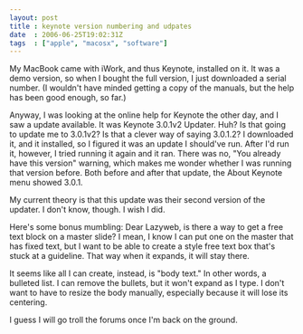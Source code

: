 ```yaml
---
layout: post
title : keynote version numbering and udpates
date  : 2006-06-25T19:02:31Z
tags  : ["apple", "macosx", "software"]
---
```

My MacBook came with iWork, and thus Keynote, installed on it.  It was a demo version, so when I bought the full version, I just downloaded a serial number. (I wouldn't have minded getting a copy of the manuals, but the help has been good enough, so far.)

Anyway, I was looking at the online help for Keynote the other day, and I saw a update available.  It was Keynote 3.0.1v2 Updater.  Huh?  Is that going to update me to 3.0.1v2?  Is that a clever way of saying 3.0.1.2?  I downloaded it, and it installed, so I figured it was an update I should've run.  After I'd run it, however, I tried running it again and it ran.  There was no, "You already have this version" warning, which makes me wonder whether I was running that version before.  Both before and after that update, the About Keynote menu showed 3.0.1.

My current theory is that this update was their second version of the updater. I don't know, though.  I wish I did.

Here's some bonus mumbling:  Dear Lazyweb, is there a way to get a free text block on a master slide?  I mean, I know I can put one on the master that has fixed text, but I want to be able to create a style free text box that's stuck at a guideline.  That way when it expands, it will stay there.

It seems like all I can create, instead, is "body text."  In other words, a bulleted list.  I can remove the bullets, but it won't expand as I type.  I don't want to have to resize the body manually, especially because it will lose its centering.

I guess I will go troll the forums once I'm back on the ground. 
